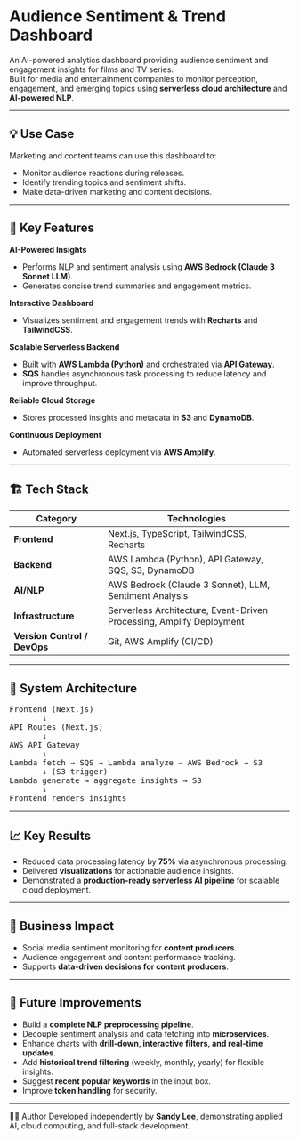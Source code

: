 # Audience Sentiment & Trend Dashboard

An AI-powered analytics dashboard providing audience sentiment and engagement insights for films and TV series.  
Built for media and entertainment companies to monitor perception, engagement, and emerging topics using **serverless cloud architecture** and **AI-powered NLP**.

---

## 💡 Use Case
Marketing and content teams can use this dashboard to:
* Monitor audience reactions during releases.
* Identify trending topics and sentiment shifts.
* Make data-driven marketing and content decisions.

---

## 🧩 Key Features

**AI-Powered Insights**
* Performs NLP and sentiment analysis using **AWS Bedrock (Claude 3 Sonnet LLM)**.
* Generates concise trend summaries and engagement metrics.

**Interactive Dashboard**
* Visualizes sentiment and engagement trends with **Recharts** and **TailwindCSS**.

**Scalable Serverless Backend**
* Built with **AWS Lambda (Python)** and orchestrated via **API Gateway**.
* **SQS** handles asynchronous task processing to reduce latency and improve throughput.

**Reliable Cloud Storage**
* Stores processed insights and metadata in **S3** and **DynamoDB**.

**Continuous Deployment**
* Automated serverless deployment via **AWS Amplify**.

---

## 🏗️ Tech Stack

| Category | Technologies |
|-----------|---------------|
| **Frontend** | Next.js, TypeScript, TailwindCSS, Recharts |
| **Backend** | AWS Lambda (Python), API Gateway, SQS, S3, DynamoDB |
| **AI/NLP** | AWS Bedrock (Claude 3 Sonnet), LLM, Sentiment Analysis |
| **Infrastructure** | Serverless Architecture, Event-Driven Processing, Amplify Deployment |
| **Version Control / DevOps** | Git, AWS Amplify (CI/CD) |

---

## 🧠 System Architecture

<pre>
Frontend (Next.js)
       ↓
API Routes (Next.js)
       ↓
AWS API Gateway
       ↓
Lambda fetch → SQS → Lambda analyze → AWS Bedrock → S3
       ↓ (S3 trigger)
Lambda generate → aggregate insights → S3
       ↓
Frontend renders insights
</pre>




---

## 📈 Key Results
* Reduced data processing latency by **75%** via asynchronous processing.
* Delivered **visualizations** for actionable audience insights.
* Demonstrated a **production-ready serverless AI pipeline** for scalable cloud deployment.

---

## 💼 Business Impact
* Social media sentiment monitoring for **content producers**.
* Audience engagement and content performance tracking.
* Supports **data-driven decisions for content producers**.

---

## 🤖 Future Improvements
* Build a **complete NLP preprocessing pipeline**.  
* Decouple sentiment analysis and data fetching into **microservices**.  
* Enhance charts with **drill-down, interactive filters, and real-time updates**.  
* Add **historical trend filtering** (weekly, monthly, yearly) for flexible insights.  
* Suggest **recent popular keywords** in the input box.  
* Improve **token handling** for security.  
---

🧑‍💻 Author
Developed independently by **Sandy Lee**, demonstrating applied AI, cloud computing, and full-stack development.

